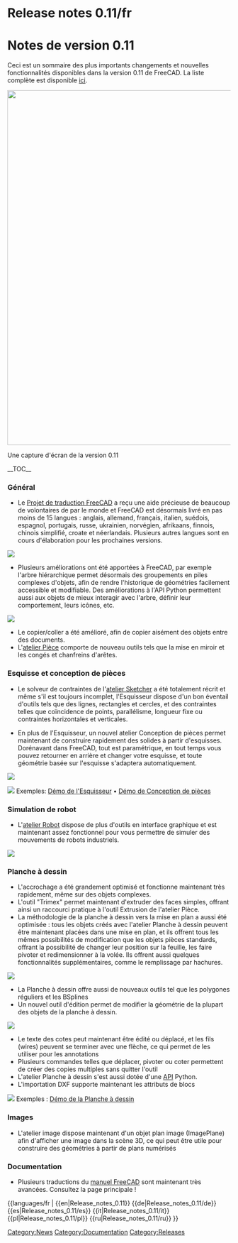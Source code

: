 # Release notes 0.11/fr
# Notes de version 0.11 

Ceci est un sommaire des plus importants changements et nouvelles fonctionnalités disponibles dans la version 0.11 de FreeCAD. La liste complète est disponible [ici](http://www.freecadweb.org/tracker/changelog_page.php).

<img alt="" src=images/FreeCAD011.png  style="width:800px;">

Une capture d\'écran de la version 0.11

\_\_TOC\_\_

### Général

-   Le [Projet de traduction FreeCAD](http://crowdin.net/project/freecad) a reçu une aide précieuse de beaucoup de volontaires de par le monde et FreeCAD est désormais livré en pas moins de 15 langues : anglais, allemand, français, italien, suédois, espagnol, portugais, russe, ukrainien, norvégien, afrikaans, finnois, chinois simplifié, croate et néerlandais. Plusieurs autres langues sont en cours d\'élaboration pour les prochaines versions.

![](images/release011-translation.jpg )

-   Plusieurs améliorations ont été apportées à FreeCAD, par exemple l\'arbre hiérarchique permet désormais des groupements en piles complexes d\'objets, afin de rendre l\'historique de géométries facilement accessible et modifiable. Des améliorations à l\'API Python permettent aussi aux objets de mieux interagir avec l\'arbre, définir leur comportement, leurs icônes, etc.

![](images/release011-dependency.jpg )

-   Le copier/coller a été amélioré, afin de copier aisément des objets entre des documents.
-   L\'[atelier Pièce](Part_Workbench/fr.md) comporte de nouveau outils tels que la mise en miroir et les congés et chanfreins d\'arêtes.

### Esquisse et conception de pièces 

-   Le solveur de contraintes de l\'[atelier Sketcher](Sketcher_Workbench/fr.md) a été totalement récrit et même s\'il est toujours incomplet, l\'Esquisseur dispose d\'un bon éventail d\'outils tels que des lignes, rectangles et cercles, et des contraintes telles que coïncidence de points, parallélisme, longueur fixe ou contraintes horizontales et verticales.

-   En plus de l\'Esquisseur, un nouvel atelier Conception de pièces permet maintenant de construire rapidement des solides à partir d\'esquisses. Dorénavant dans FreeCAD, tout est paramétrique, en tout temps vous pouvez retourner en arrière et changer votre esquisse, et toute géométrie basée sur l\'esquisse s\'adaptera automatiquement.

![](images/release011-sketcher.jpg )

![](images/Movie.png ) Exemples: [Démo de l\'Esquisseur](http://www.youtube.com/watch?v=hvXupH5bA0E) • [Démo de Conception de pièces](http://www.youtube.com/watch?v=7ih9Jp3OAwA)

### Simulation de robot 

-   L\'[atelier Robot](Robot_Workbench/fr.md) dispose de plus d\'outils en interface graphique et est maintenant assez fonctionnel pour vous permettre de simuler des mouvements de robots industriels.

![](images/release011-robot.jpg )

### Planche à dessin 

-   L\'accrochage a été grandement optimisé et fonctionne maintenant très rapidement, même sur des objets complexes.
-   L\'outil \"Trimex\" permet maintenant d\'extruder des faces simples, offrant ainsi un raccourci pratique à l\'outil Extrusion de l\'atelier Pièce.
-   La méthodologie de la planche à dessin vers la mise en plan a aussi été optimisée : tous les objets créés avec l\'atelier Planche à dessin peuvent être maintenant placées dans une mise en plan, et ils offrent tous les mêmes possibilités de modification que les objets pièces standards, offrant la possibilité de changer leur position sur la feuille, les faire pivoter et redimensionner à la volée. Ils offrent aussi quelques fonctionnalités supplémentaires, comme le remplissage par hachures.

![](images/release011-draft-drawing.jpg )

-   La Planche à dessin offre aussi de nouveaux outils tel que les polygones réguliers et les BSplines
-   Un nouvel outil d\'édition permet de modifier la géométrie de la plupart des objets de la planche à dessin.

![](images/release011-draft.jpg )

-   Le texte des cotes peut maintenant être édité ou déplacé, et les fils (wires) peuvent se terminer avec une flèche, ce qui permet de les utiliser pour les annotations
-   Plusieurs commandes telles que déplacer, pivoter ou coter permettent de créer des copies multiples sans quitter l\'outil
-   L\'atelier Planche à dessin s\'est aussi dotée d\'une [API](Draft_API/fr.md) Python.
-   L\'importation DXF supporte maintenant les attributs de blocs

![](images/Movie.png ) Exemples : [Démo de la Planche à dessin](http://www.youtube.com/watch?v=Q7cG-LQK8Ps)

### Images

-   L\'atelier image dispose maintenant d\'un objet plan image (ImagePlane) afin d\'afficher une image dans la scène 3D, ce qui peut être utile pour construire des géométries à partir de plans numérisés

### Documentation

-   Plusieurs traductions du [manuel FreeCAD](Online_Help_Toc/fr.md) sont maintenant très avancées. Consultez la page principale !


{{languages/fr | {{en|Release_notes_0.11}} {{de|Release_notes_0.11/de}} {{es|Release_notes_0.11/es}} {{it|Release_notes_0.11/it}} {{pl|Release_notes_0.11/pl}} {{ru|Release_notes_0.11/ru}} }}

[Category:News](Category:News.md) [Category:Documentation](Category:Documentation.md) [Category:Releases](Category:Releases.md)
